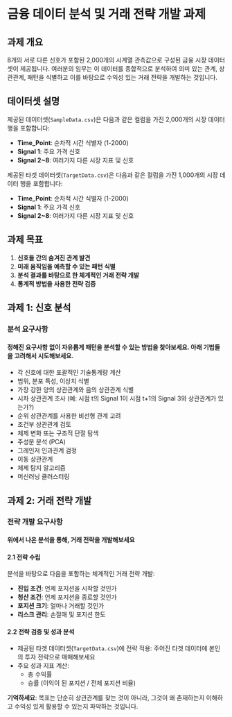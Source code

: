 # 금융 데이터 분석 및 거래 전략 개발 과제

## 과제 개요
8개의 서로 다른 신호가 포함된 2,000개의 시계열 관측값으로 구성된 금융 시장 데이터셋이 제공됩니다. 여러분의 임무는 이 데이터를 종합적으로 분석하여 의미 있는 관계, 상관관계, 패턴을 식별하고 이를 바탕으로 수익성 있는 거래 전략을 개발하는 것입니다.

## 데이터셋 설명
제공된 데이터셋(`SampleData.csv`)은 다음과 같은 컬럼을 가진 2,000개의 시장 데이터 행을 포함합니다:
- **Time_Point**: 순차적 시간 식별자 (1-2000)
- **Signal 1**: 주요 가격 신호
- **Signal 2~8**: 여러가지 다른 시장 지표 및 신호

제공된 타겟 데이터셋(`TargetData.csv`)은 다음과 같은 컬럼을 가진 1,000개의 시장 데이터 행을 포함합니다:
- **Time_Point**: 순차적 시간 식별자 (1-2000)
- **Signal 1**: 주요 가격 신호
- **Signal 2~8**: 여러가지 다른 시장 지표 및 신호

## 과제 목표
1. **신호들 간의 숨겨진 관계 발견**
2. **미래 움직임을 예측할 수 있는 패턴 식별**
3. **분석 결과를 바탕으로 한 체계적인 거래 전략 개발**
4. **통계적 방법을 사용한 전략 검증**

## 과제 1: 신호 분석

### 분석 요구사항
#### 정해진 요구사항 없이 자유롭게 패턴을 분석할 수 있는 방법을 찾아보세요. 아래 기법들을 고려해서 시도해보세요.
- 각 신호에 대한 포괄적인 기술통계량 계산
- 범위, 분포 특성, 이상치 식별
- 가장 강한 양의 상관관계와 음의 상관관계 식별
- 시차 상관관계 조사 (예: 시점 t의 Signal 1이 시점 t+1의 Signal 3와 상관관계가 있는가?)
- 순위 상관관계를 사용한 비선형 관계 고려
- 조건부 상관관계 검토
- 체제 변화 또는 구조적 단절 탐색
- 주성분 분석 (PCA)
- 그레인저 인과관계 검정
- 이동 상관관계
- 체제 탐지 알고리즘
- 머신러닝 클러스터링

## 과제 2: 거래 전략 개발
### 전략 개발 요구사항
#### 위에서 나온 분석을 통해, 거래 전략을 개발해보세요
#### 2.1 전략 수립
분석을 바탕으로 다음을 포함하는 체계적인 거래 전략 개발:
- **진입 조건**: 언제 포지션을 시작할 것인가
- **청산 조건**: 언제 포지션을 종료할 것인가  
- **포지션 크기**: 얼마나 거래할 것인가
- **리스크 관리**: 손절매 및 포지션 한도

#### 2.2 전략 검증 및 성과 분석
- 제공된 타겟 데이터셋(`TargetData.csv`)에 전략 적용: 주어진 타겟 데이터에 본인의 투자 전략으로 매매해보세요
- 주요 성과 지표 계산:
  - 총 수익률
  - 승률 (이익이 된 포지션 / 전체 포지션 비율)

**기억하세요**: 목표는 단순히 상관관계를 찾는 것이 아니라, 그것이 왜 존재하는지 이해하고 수익성 있게 활용할 수 있는지 파악하는 것입니다.
